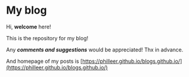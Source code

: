 # My blog

Hi, **welcome** here!

This is the repository for my blog!

Any ***comments and suggestions*** would be appreciated! Thx in advance.

And homepage of my posts is [https://philleer.github.io/blogs.github.io/](https://philleer.github.io/blogs.github.io/)

<!--
Click *_config.yml* above to get started and change the details. Then click *index.md* and edit it to start creating home page.
-->

